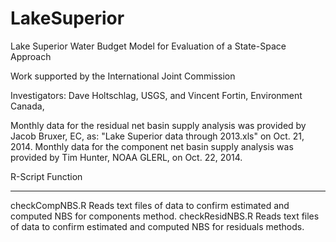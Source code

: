 LakeSuperior
============

Lake Superior Water Budget Model for Evaluation of a State-Space Approach

Work supported by the International Joint Commission

Investigators: Dave Holtschlag, USGS, and Vincent Fortin, Environment Canada, 

Monthly data for the residual net basin supply analysis was provided by Jacob Bruxer, EC, as: "Lake Superior data through 2013.xls" on Oct. 21, 2014.
Monthly data for the component net basin supply analysis was provided by Tim Hunter, NOAA GLERL, on Oct. 22, 2014.

   R-Script                                   Function
----------------   -------------------------------------------------------------------
checkCompNBS.R     Reads text files of data to confirm estimated and computed NBS for components method.
checkResidNBS.R    Reads text files of data to confirm estimated and computed NBS for residuals methods.


